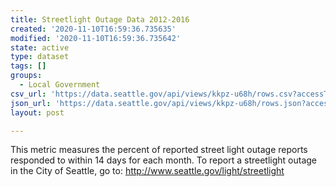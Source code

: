```yaml
---
title: Streetlight Outage Data 2012-2016
created: '2020-11-10T16:59:36.735635'
modified: '2020-11-10T16:59:36.735642'
state: active
type: dataset
tags: []
groups:
  - Local Government
csv_url: 'https://data.seattle.gov/api/views/kkpz-u68h/rows.csv?accessType=DOWNLOAD'
json_url: 'https://data.seattle.gov/api/views/kkpz-u68h/rows.json?accessType=DOWNLOAD'
layout: post

---
```

This metric measures the percent of reported street light outage reports responded to within 14 days for each month. To report a streetlight outage in the City of Seattle, go to: http://www.seattle.gov/light/streetlight
